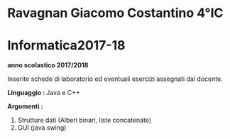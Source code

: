 # Ravagnan Giacomo Costantino 4°IC
# Informatica2017-18
<strong> anno scolastico 2017/2018 </strong>

Inserite schede di laboratorio ed eventuali esercizi assegnati dal docente.

<strong> Linguaggio : </strong> Java e C++

<strong> Argomenti : </strong> 
1) Strutture dati (Alberi binari, liste concatenate)
2) GUI (java swing)


